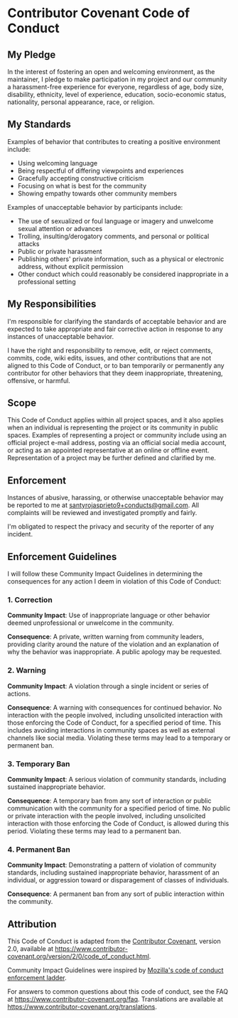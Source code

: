 # Contributor Covenant Code of Conduct

## My Pledge

In the interest of fostering an open and welcoming environment, as
the maintainer, I pledge to make participation in my project and
our community a harassment-free experience for everyone, regardless of age, body
size, disability, ethnicity, level of experience, education,
socio-economic status, nationality, personal appearance, race,
or religion.

## My Standards

Examples of behavior that contributes to creating a positive environment
include:

* Using welcoming language
* Being respectful of differing viewpoints and experiences
* Gracefully accepting constructive criticism
* Focusing on what is best for the community
* Showing empathy towards other community members

Examples of unacceptable behavior by participants include:

* The use of sexualized or foul language or imagery and unwelcome sexual attention or
  advances
* Trolling, insulting/derogatory comments, and personal or political attacks
* Public or private harassment
* Publishing others' private information, such as a physical or electronic
  address, without explicit permission
* Other conduct which could reasonably be considered inappropriate in a
  professional setting

## My Responsibilities

I'm responsible for clarifying the standards of acceptable
behavior and are expected to take appropriate and fair corrective action in
response to any instances of unacceptable behavior.

I have the right and responsibility to remove, edit, or
reject comments, commits, code, wiki edits, issues, and other contributions
that are not aligned to this Code of Conduct, or to ban temporarily or
permanently any contributor for other behaviors that they deem inappropriate,
threatening, offensive, or harmful.

## Scope

This Code of Conduct applies within all project spaces, and it also applies when
an individual is representing the project or its community in public spaces.
Examples of representing a project or community include using an official
project e-mail address, posting via an official social media account, or acting
as an appointed representative at an online or offline event. Representation of
a project may be further defined and clarified by me.

## Enforcement

Instances of abusive, harassing, or otherwise unacceptable behavior may be
reported to me at <santyrojasprieto9+conducts@gmail.com>.
All complaints will be reviewed and investigated promptly and fairly.

I'm obligated to respect the privacy and security of the
reporter of any incident.

## Enforcement Guidelines

I will follow these Community Impact Guidelines in determining
the consequences for any action I deem in violation of this Code of Conduct:

### 1. Correction

**Community Impact**: Use of inappropriate language or other behavior deemed
unprofessional or unwelcome in the community.

**Consequence**: A private, written warning from community leaders, providing
clarity around the nature of the violation and an explanation of why the
behavior was inappropriate. A public apology may be requested.

### 2. Warning

**Community Impact**: A violation through a single incident or series
of actions.

**Consequence**: A warning with consequences for continued behavior. No
interaction with the people involved, including unsolicited interaction with
those enforcing the Code of Conduct, for a specified period of time. This
includes avoiding interactions in community spaces as well as external channels
like social media. Violating these terms may lead to a temporary or
permanent ban.

### 3. Temporary Ban

**Community Impact**: A serious violation of community standards, including
sustained inappropriate behavior.

**Consequence**: A temporary ban from any sort of interaction or public
communication with the community for a specified period of time. No public or
private interaction with the people involved, including unsolicited interaction
with those enforcing the Code of Conduct, is allowed during this period.
Violating these terms may lead to a permanent ban.

### 4. Permanent Ban

**Community Impact**: Demonstrating a pattern of violation of community
standards, including sustained inappropriate behavior,  harassment of an
individual, or aggression toward or disparagement of classes of individuals.

**Consequence**: A permanent ban from any sort of public interaction within
the community.

## Attribution

This Code of Conduct is adapted from the [Contributor Covenant][homepage],
version 2.0, available at
<https://www.contributor-covenant.org/version/2/0/code_of_conduct.html>.

Community Impact Guidelines were inspired by
[Mozilla's code of conduct enforcement ladder][Mozilla CoC].

For answers to common questions about this code of conduct, see the FAQ at
<https://www.contributor-covenant.org/faq>. Translations are available
at <https://www.contributor-covenant.org/translations>.

[homepage]: https://www.contributor-covenant.org
[Mozilla CoC]: https://github.com/mozilla/diversity
